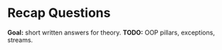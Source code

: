 # Recap Questions

**Goal:** short written answers for theory.
**TODO:** OOP pillars, exceptions, streams.
